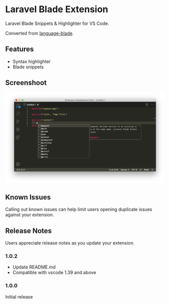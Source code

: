 # Laravel Blade Extension

Laravel Blade Snippets & Highlighter for VS Code. 

Converted from [language-blade](https://github.com/jawee/language-blade).

## Features
- Syntax highlighter
- Blade snippets

## Screenshoot 
![Screenshoot](https://raw.githubusercontent.com/amirmarmul/laravel-blade-vscode/master/assets/screenshot.png)

## Known Issues

Calling out known issues can help limit users opening duplicate issues against your extension.

## Release Notes

Users appreciate release notes as you update your extension.

### 1.0.2

- Update README.md
- Compatible with vscode 1.39 and above

### 1.0.0

Initial release
